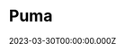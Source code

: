 ---
title: Puma
website: https://us.puma.com/
date: 2023-03-30T00:00:00.000Z
description: 
ssg:
  - Nextjs
css:
  - Tailwind
cms:
  - Sanity
category:
  - Ecommerce
draft: false
---